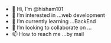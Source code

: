 - 👋 Hi, I’m @hisham101
- 👀 I’m interested in ...web development
- 🌱 I’m currently learning ...BackEnd
- 💞️ I’m looking to collaborate on ...
- 📫 How to reach me ...by mail

<!---
hisham101/hisham101 is a ✨ special ✨ repository because its `README.md` (this file) appears on your GitHub profile.
You can click the Preview link to take a look at your changes.
--->

